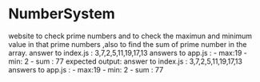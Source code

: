# NumberSystem
website to check prime numbers and to check the maximun and minimum value in that prime numbers ,also to find the sum of prime number in the array.
answer to index.js : 3,7,2,5,11,19,17,13
answers to app.js : 
             - max:19
             - min: 2
             - sum : 77
expected output:
answer to index.js : 3,7,2,5,11,19,17,13
answers to app.js : 
             - max:19
             - min: 2
             - sum : 77
